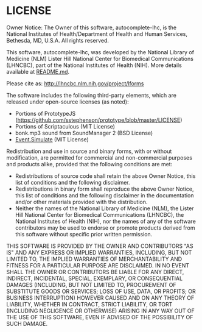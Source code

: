 # LICENSE

Owner Notice: The Owner of this software, autocomplete-lhc, is the National Institutes of Health/Department of Health and Human Services, Bethesda, MD, U.S.A.
All rights reserved.

This software, autocomplete-lhc, was developed by the National Library of Medicine
(NLM) Lister Hill National Center for Biomedical Communications (LHNCBC), part
of the National Institutes of Health (NIH). More details available at
[README.md](README.md).

Please cite as: http://lhncbc.nlm.nih.gov/project/lforms

The software includes the following third-party elements, which are released
under open-source licenses (as noted):
  * Portions of PrototypeJS (https://github.com/sstephenson/prototype/blob/master/LICENSE)
  * Portions of Scriptaculous (MIT License)
  * bonk.mp3 sound from SoundManager 2 (BSD License)
  * [Event.Simulate](https://github.com/kangax/protolicious/blob/5b56fdafcd7d7662c9d648534225039b2e78e371/event.simulate.js)  (MIT License)

Redistribution and use in source and binary forms, with or without modification, are permitted for commercial and non-commercial purposes and products alike, provided that the following conditions are met:

  * Redistributions of source code shall retain the above Owner Notice, this list of conditions and the following disclaimer.
  * Redistributions in binary form shall reproduce the above Owner Notice, this list of conditions and the following disclaimer in the documentation and/or other materials provided with the distribution.
  * Neither the names of the National Library of Medicine (NLM), the Lister Hill National Center for Biomedical Communications (LHNCBC), the National Institutes of Health (NIH), nor the names of any of the software contributors may be used to endorse or promote products derived from this software without specific prior written permission.

THIS SOFTWARE IS PROVIDED BY THE OWNER AND CONTRIBUTORS "AS IS" AND ANY EXPRESS OR IMPLIED WARRANTIES, INCLUDING, BUT NOT LIMITED TO, THE IMPLIED WARRANTIES OF MERCHANTABILITY AND FITNESS FOR A PARTICULAR PURPOSE ARE DISCLAIMED. IN NO EVENT SHALL THE OWNER OR CONTRIBUTORS BE LIABLE FOR ANY DIRECT, INDIRECT, INCIDENTAL, SPECIAL,  EXEMPLARY, OR CONSEQUENTIAL DAMAGES (INCLUDING, BUT NOT LIMITED TO, PROCUREMENT OF SUBSTITUTE GOODS OR SERVICES; LOSS OF USE, DATA, OR PROFITS; OR BUSINESS INTERRUPTION) HOWEVER CAUSED AND ON ANY THEORY OF LIABILITY, WHETHER IN CONTRACT, STRICT LIABILITY, OR TORT (INCLUDING NEGLIGENCE OR OTHERWISE) ARISING IN ANY WAY OUT OF THE USE OF THIS
SOFTWARE, EVEN IF ADVISED OF THE POSSIBILITY OF SUCH DAMAGE.
